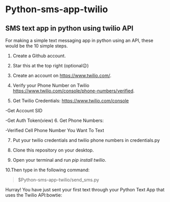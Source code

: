 # Python-sms-app-twilio
## SMS text app in python using twilio API

For making a simple text messaging app in python using an API, these would be the 10 simple steps.

1. Create a Github account.

2. Star this at the top right (optional:wink:)

3. Create an account on https://www.twilio.com/.

4. Verify your Phone Number on Twilio https://www.twilio.com/console/phone-numbers/verified.

5. Get Twilio Credentials:
https://www.twilio.com/console
 
 -Get Account SID
 
 -Get Auth Token(view)
6. Get Phone Numbers:

-Verified Cell Phone Number You Want To Text

7. Put your twilio credentials and twilio phone numbers in credentials.py

8. Clone this repository on your desktop.

9. Open your terminal and run *pip install twilio*.

10.Then type in the following command:
   > $Python-sms-app-twilio/send_sms.py
   
 Hurray!
 You have just sent your first text through your Python Text App that uses the Twilio API:bowtie:
